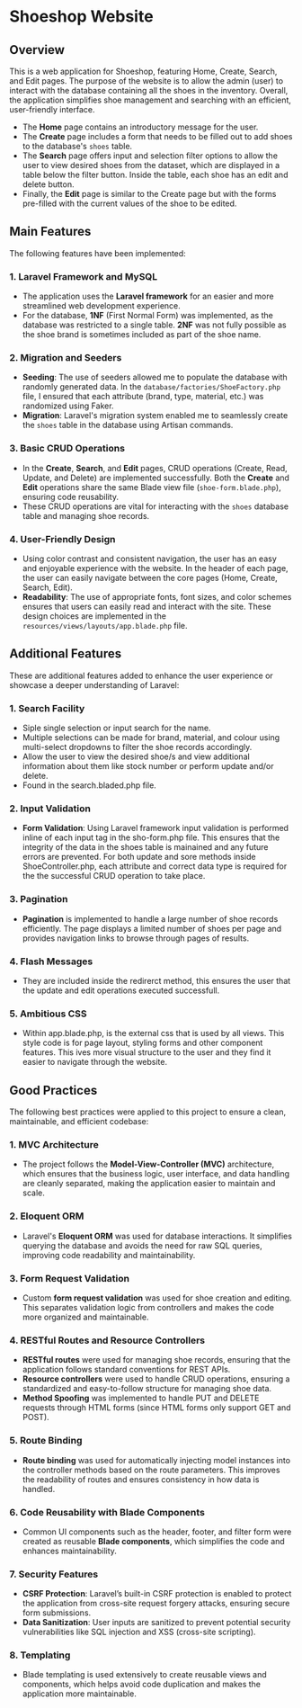 # Shoeshop Website

## Overview

This is a web application for Shoeshop, featuring Home, Create, Search, and Edit pages. The purpose of the website is to allow the admin (user) to interact with the database containing all the shoes in the inventory. Overall, the application simplifies shoe management and searching with an efficient, user-friendly interface.

- The **Home** page contains an introductory message for the user.
- The **Create** page includes a form that needs to be filled out to add shoes to the database's `shoes` table.
- The **Search** page offers input and selection filter options to allow the user to view desired shoes from the dataset, which are displayed in a table below the filter button. Inside the table, each shoe has an edit and delete button.
- Finally, the **Edit** page is similar to the Create page but with the forms pre-filled with the current values of the shoe to be edited.

## Main Features

The following features have been implemented:

### 1. **Laravel Framework and MySQL**
   - The application uses the **Laravel framework** for an easier and more streamlined web development experience.
   - For the database, **1NF** (First Normal Form) was implemented, as the database was restricted to a single table. **2NF** was not fully possible as the shoe brand is sometimes included as part of the shoe name.

### 2. **Migration and Seeders**
   - **Seeding**: The use of seeders allowed me to populate the database with randomly generated data. In the `database/factories/ShoeFactory.php` file, I ensured that each attribute (brand, type, material, etc.) was randomized using Faker.
   - **Migration**: Laravel's migration system enabled me to seamlessly create the `shoes` table in the database using Artisan commands.

### 3. **Basic CRUD Operations**
   - In the **Create**, **Search**, and **Edit** pages, CRUD operations (Create, Read, Update, and Delete) are implemented successfully. Both the **Create** and **Edit** operations share the same Blade view file (`shoe-form.blade.php`), ensuring code reusability.
   - These CRUD operations are vital for interacting with the `shoes` database table and managing shoe records.

### 4. **User-Friendly Design**
   - Using color contrast and consistent navigation, the user has an easy and enjoyable experience with the website. In the header of each page, the user can easily navigate between the core pages (Home, Create, Search, Edit).
   - **Readability**: The use of appropriate fonts, font sizes, and color schemes ensures that users can easily read and interact with the site. These design choices are implemented in the `resources/views/layouts/app.blade.php` file.

## Additional Features

These are additional features added to enhance the user experience or showcase a deeper understanding of Laravel:

### 1. **Search Facility**
   - Siple single selection or input search for the name.
   - Multiple selections can be made for brand, material, and colour using multi-select dropdowns to filter the shoe records accordingly.
   - Allow the user to view the desired shoe/s and view additional information about them like stock number or perform update and/or delete.
   - Found in the search.bladed.php file.

### 2. **Input Validation**
   - **Form Validation**: Using Laravel framework input validation is performed inline of each input tag in the sho-form.php file. This ensures that the integrity of the data in the shoes table is mainained and any future errors are prevented.
For both update and sore methods inside ShoeController.php, each attribute and correct data type is required for the the successful CRUD operation to take place.

### 3. **Pagination**
   - **Pagination** is implemented to handle a large number of shoe records efficiently. The page displays a limited number of shoes per page and provides navigation links to browse through pages of results.

### 4. **Flash Messages**
   - They are included inside the redirerct method, this ensures the user that the update and edit operations executed successfull.

### 5. **Ambitious CSS**
   - Within app.blade.php, is the external css that is used by all views. This style code is for page layout, styling forms and other component features. This ives more visual structure to the user and they find it easier to navigate through the website.

## Good Practices

The following best practices were applied to this project to ensure a clean, maintainable, and efficient codebase:

### 1. **MVC Architecture**
   - The project follows the **Model-View-Controller (MVC)** architecture, which ensures that the business logic, user interface, and data handling are cleanly separated, making the application easier to maintain and scale.

### 2. **Eloquent ORM**
   - Laravel's **Eloquent ORM** was used for database interactions. It simplifies querying the database and avoids the need for raw SQL queries, improving code readability and maintainability.

### 3. **Form Request Validation**
   - Custom **form request validation** was used for shoe creation and editing. This separates validation logic from controllers and makes the code more organized and maintainable.

### 4. **RESTful Routes and Resource Controllers**
   - **RESTful routes** were used for managing shoe records, ensuring that the application follows standard conventions for REST APIs.
   - **Resource controllers** were used to handle CRUD operations, ensuring a standardized and easy-to-follow structure for managing shoe data.
   - **Method Spoofing** was implemented to handle PUT and DELETE requests through HTML forms (since HTML forms only support GET and POST).

### 5. **Route Binding**
   - **Route binding** was used for automatically injecting model instances into the controller methods based on the route parameters. This improves the readability of routes and ensures consistency in how data is handled.

### 6. **Code Reusability with Blade Components**
   - Common UI components such as the header, footer, and filter form were created as reusable **Blade components**, which simplifies the code and enhances maintainability.

### 7. **Security Features**
   - **CSRF Protection**: Laravel’s built-in CSRF protection is enabled to protect the application from cross-site request forgery attacks, ensuring secure form submissions.
   - **Data Sanitization**: User inputs are sanitized to prevent potential security vulnerabilities like SQL injection and XSS (cross-site scripting).

### 8. **Templating**
   - Blade templating is used extensively to create reusable views and components, which helps avoid code duplication and makes the application more maintainable.

